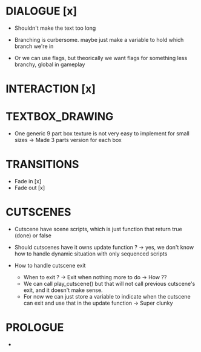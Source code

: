 # DIALOGUE [x]
- Shouldn't make the text too long

- Branching is curbersome. maybe just make a variable to hold which branch we're in
- Or we can use flags, but theorically we want flags for something less branchy, global in gameplay
# INTERACTION [x]

# TEXTBOX_DRAWING
- One generic 9 part box texture is not very easy to implement for small sizes
-> Made 3 parts version for each box 

# TRANSITIONS
- Fade in [x]
- Fade out [x]
# CUTSCENES
- Cutscene have scene scripts, which is just function that return true (done) or false 
- Should cutscenes have it owns update
function ?
-> yes, we don't know how to handle dynamic situation with only sequenced scripts

- How to handle cutscene exit
    - When to exit ?
    -> Exit when nothing more to do
        -> How ??
    - We can call play_cutscene() but that will not call previous cutscene's exit, and it doesn't make sense.
    - For now we can just store a variable to indicate when the cutscene can exit and use that in the update function
    -> Super clunky
# PROLOGUE
- 

